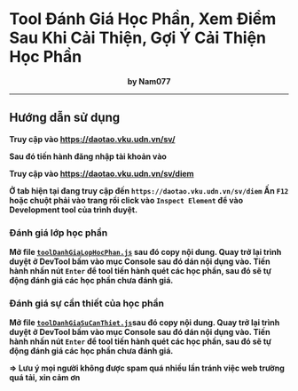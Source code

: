 # <b> Tool Đánh Giá Học Phần, Xem Điểm Sau Khi Cải Thiện, Gợi Ý Cải Thiện Học Phần

<div align="center">by Nam077</div>
<hr></hr>

## Hướng dẫn sử dụng

Truy cập vào <a href=https://daotao.vku.udn.vn/sv>https://daotao.vku.udn.vn/sv/</a>

Sau đó tiến hành đăng nhập tài khoản vào

Truy cập vào <a href="https://daotao.vku.udn.vn/sv/diem">https://daotao.vku.udn.vn/sv/diem</a>

Ở tab hiện tại đang truy cập đến `https://daotao.vku.udn.vn/sv/diem` Ấn `F12` hoặc chuột phải vào trang rồi click vào `Inspect Element` để vào Development tool của trình duyệt.

### Đánh giá lớp học phần
Mở file <a href=https://github.com/Nam077/VKU_ToolAuto_Danh_Gia_Hoc_Phan/blob/master/toolDanhGiaLopHocPhan.js>`toolDanhGiaLopHocPhan.js`</a> sau đó copy nội dung. Quay trở lại trình duyệt ở DevTool bấm vào mục Console sau đó dán nội dụng vào. Tiến hành nhấn nút `Enter` để tool tiến hành quét các học phần, sau đó  sẽ tự động đánh giá các học phần chưa đánh giá.

### Đánh giá sự cần thiết của học phần
Mở file <a href=https://github.com/Nam077/VKU_ToolAuto_Danh_Gia_Hoc_Phan/blob/master/toolDanhGiaSuCanThiet.js>`toolDanhGiaSuCanThiet.js`</a>sau đó copy nội dung. Quay trở lại trình duyệt ở DevTool bấm vào mục Console sau đó dán nội dụng vào. Tiến hành nhấn nút `Enter` để tool tiến hành quét các học phần, sau đó  sẽ tự động đánh giá các học phần chưa đánh giá.

 => Lưu ý mọi người không được spam quá nhiều lần tránh việc web trường quá tải, xin cảm ơn
